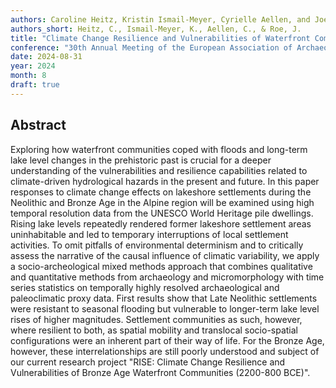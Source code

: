 ```yaml
---
authors: Caroline Heitz, Kristin Ismail-Meyer, Cyrielle Aellen, and Joe Roe 
authors_short: Heitz, C., Ismail-Meyer, K., Aellen, C., & Roe, J.
title: "Climate Change Resilience and Vulnerabilities of Waterfront Communities – Mixed Methods Research on 'Pile Dwellings' around the Alps (4000-800 BCE)"
conference: "30th Annual Meeting of the European Association of Archaeologists (EAA), Rome, 28-31 August 2024"
date: 2024-08-31
year: 2024
month: 8
draft: true
---
```


## Abstract

Exploring how waterfront communities coped with floods and long-term lake level changes in the prehistoric past is crucial for a deeper understanding of the vulnerabilities and resilience capabilities related to climate-driven hydrological hazards in the present and future. In this paper responses to climate change effects on lakeshore settlements during the Neolithic and Bronze Age in the Alpine region will be examined using high temporal resolution data from the UNESCO World Heritage pile dwellings. Rising lake levels repeatedly rendered former lakeshore settlement areas uninhabitable and led to temporary interruptions of local settlement activities. To omit pitfalls of environmental determinism and to critically assess the narrative of the causal influence of climatic variability, we apply a socio-archeological mixed methods approach that combines qualitative and quantitative methods from archaeology and micromorphology with time series statistics on temporally highly resolved archaeological and paleoclimatic proxy data. First results show that Late Neolithic settlements were resistant to seasonal flooding but vulnerable to longer-term lake level rises of higher magnitudes. Settlement communities as such, however, where resilient to both, as spatial mobility and translocal socio-spatial configurations were an inherent part of their way of life. For the Bronze Age, however, these interrelationships are still poorly understood and subject of our current research project "RISE: Climate Change Resilience and Vulnerabilities of Bronze Age Waterfront Communities (2200-800 BCE)".
